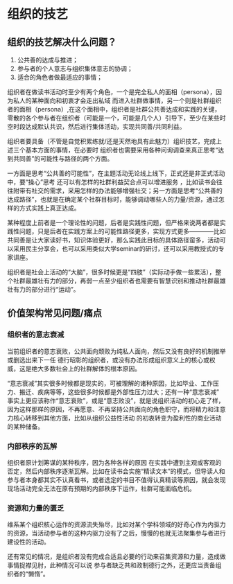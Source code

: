 # 组织的技艺

## 组织的技艺解决什么问题？
1. 公共善的达成与推进；
2. 参与者的个人意志与组织集体意志的协调；
3. 适合的角色者做最适应的事情；

组织者在做读书活动时至少有两个角色，一个是完全私人的面相（persona），因为私人的某种面向和初衷才会走出私域 而进入社群做事情，另一个则是社群组织者的面相（persona）,在这个面相中，组织者是社群公共善达成和实践的关键，零散的各个参与者在组织者（可能是一个，可能是几个人）引导下，至少在某些时空时段达成默认共识，然后进行集体活动，实现共同善/共同利益。

组织者要具备（不管是自觉积累练就/还是天然地具有此魅力）组织技艺，完成上述三个基本方面的事情，在必要时 组织者也需要采用各种问询调查来真正思考“达到共同善”的可能性与路径的两个方面。

一方面是思考“公共善的可能性”，在主题活动无论线上线下，正式还是非正式活动中，要“操心”思考 还可以有怎样的社群利益契合点可以增进服务 ，比如读书会往往附带有社交的需求，采用怎样的办法能够增强社交；另一方面是思考“公共善的达成路径”，也就是在确定某个社群目标时，能够调动哪些人的力量/资源，通过怎样的方式实践上真正达成。

某种程度上前者是一个理论性的问题，后者是实践性问题，但严格来说两者都是实践性问题，只是后者在实践方案上的可能性路径更多，实现方式更多————比如共同善是让大家读好书，知识体验更好，那么实践此目标的具体路径蛮多，活动可以采用民主分享会，也可以采用类似大学seminar的研讨，还可以采用教授式的专家讲座。

组织者是社会上活动的“大脑”，很多时候更是“四肢”（实际动手做一些累活），整个社群最雄壮有力的部分，再弱一点至少组织者也需要有智慧识别和推动社群最雄壮有力的部分进行“运动”。

## 价值架构常见问题/痛点

### 组织者的意志衰减
当前组织者的意志衰败，公共面向颓败为纯私人面向，然后又没有良好的机制推举或删选出来下一任 德行昭彰的组织者，或没有办法形成组织意义上的核心或权威，这是绝大多数社会上的社群解体的根本原因。

“意志衰减”其实很多时候都是现实的，可被理解的诸种原因，比如毕业、工作压力、搬迁、疾病等等，这些很多时候都是外部性压力过大；还有一种“意志衰减” 事实上更应该称作“意志衰败”，或是“意志败没”，就是说组织活动的初心走了样，因为这样那样的原因，不再愿意、不再坚持公共面向的角色职守，而将精力和注意力核心转移到其他方面，比如从组织公益性活动 的初衷转变为盈利性的商业活动的某种储备。

### 内部秩序的瓦解
组织者原计划筹谋的某种秩序，因为各种各样的原因 在实践中遭到主观或客观的否定，然后内部秩序逐渐瓦解。比如在读书会实施“精读文本”的模式，但导读人和参与者本身都其实不认真看书，或者选定的书目不值得认真精读等原因，就会发现现场活动完全无法在原有预期的内部秩序下运作，社群可能面临危机。

### 资源和力量的匮乏
维系某个组织核心运作的资源流失殆尽，比如对某个学科领域的好奇心作为内驱力的资源，当活动参与者的这种内驱力没有了之后，慢慢的也就无法聚集参与者进行建设性的活动。

还有常见的情况，是组织者没有完成合适且必要的行动来召集资源和力量，造成做事情捉襟见肘，此种情况可以说 参与者缺乏共和政制德行之外，还更应当责备组织者的“懒惰”。
